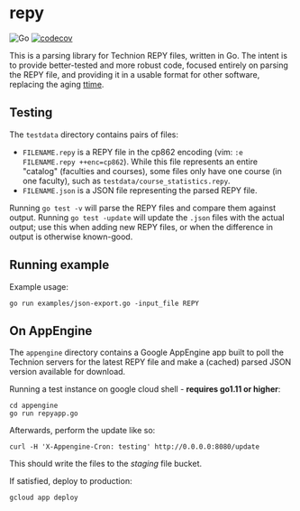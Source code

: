 # repy

![Go](https://github.com/lutzky/repy/workflows/Go/badge.svg)
[![codecov](https://codecov.io/gh/lutzky/repy/branch/master/graph/badge.svg)](https://codecov.io/gh/lutzky/repy)

This is a parsing library for Technion REPY files, written in Go. The intent is
to provide better-tested and more robust code, focused entirely on parsing the
REPY file, and providing it in a usable format for other software, replacing
the aging [ttime](http://lutzky.github.io/ttime).

## Testing

The `testdata` directory contains pairs of files:

* `FILENAME.repy` is a REPY file in the cp862 encoding (vim: `:e FILENAME.repy ++enc=cp862`). While this file represents an entire "catalog" (faculties and courses), some files only have one course (in one faculty), such as `testdata/course_statistics.repy`.
* `FILENAME.json` is a JSON file representing the parsed REPY file.

Running `go test -v` will parse the REPY files and compare them against output. Running `go test -update` will update the `.json` files with the actual output; use this when adding new REPY files, or when the difference in output is otherwise known-good.

## Running example

Example usage:
```shell
go run examples/json-export.go -input_file REPY
```

## On AppEngine

The `appengine` directory contains a Google AppEngine app built to poll the Technion servers for the latest REPY file and make a (cached) parsed JSON version available for download.

Running a test instance on google cloud shell - **requires go1.11 or higher**:

```shell
cd appengine
go run repyapp.go
```

Afterwards, perform the update like so:

```shell
curl -H 'X-Appengine-Cron: testing' http://0.0.0.0:8080/update
```

This should write the files to the *staging* file bucket.

If satisfied, deploy to production:

```shell
gcloud app deploy
```
